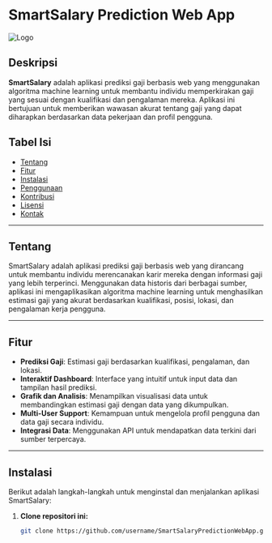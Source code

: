 # SmartSalary Prediction Web App

![Logo](https://link-to-your-logo.png)  

## Deskripsi
**SmartSalary** adalah aplikasi prediksi gaji berbasis web yang menggunakan algoritma machine learning untuk membantu individu memperkirakan gaji yang sesuai dengan kualifikasi dan pengalaman mereka. Aplikasi ini bertujuan untuk memberikan wawasan akurat tentang gaji yang dapat diharapkan berdasarkan data pekerjaan dan profil pengguna.

## Tabel Isi
- [Tentang](#tentang)
- [Fitur](#fitur)
- [Instalasi](#instalasi)
- [Penggunaan](#penggunaan)
- [Kontribusi](#kontribusi)
- [Lisensi](#lisensi)
- [Kontak](#kontak)

---

## Tentang
SmartSalary adalah aplikasi prediksi gaji berbasis web yang dirancang untuk membantu individu merencanakan karir mereka dengan informasi gaji yang lebih terperinci. Menggunakan data historis dari berbagai sumber, aplikasi ini mengaplikasikan algoritma machine learning untuk menghasilkan estimasi gaji yang akurat berdasarkan kualifikasi, posisi, lokasi, dan pengalaman kerja pengguna.

---

## Fitur
- **Prediksi Gaji**: Estimasi gaji berdasarkan kualifikasi, pengalaman, dan lokasi.
- **Interaktif Dashboard**: Interface yang intuitif untuk input data dan tampilan hasil prediksi.
- **Grafik dan Analisis**: Menampilkan visualisasi data untuk membandingkan estimasi gaji dengan data yang dikumpulkan.
- **Multi-User Support**: Kemampuan untuk mengelola profil pengguna dan data gaji secara individu.
- **Integrasi Data**: Menggunakan API untuk mendapatkan data terkini dari sumber terpercaya.

---

## Instalasi
Berikut adalah langkah-langkah untuk menginstal dan menjalankan aplikasi SmartSalary:

1. **Clone repositori ini:**
   ```bash
   git clone https://github.com/username/SmartSalaryPredictionWebApp.git

